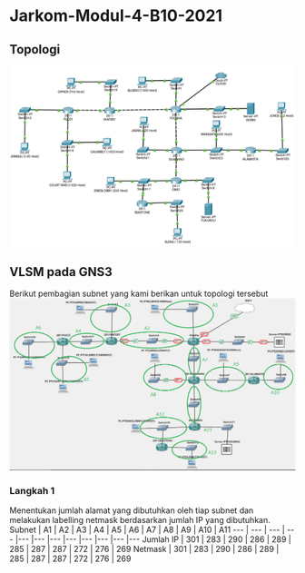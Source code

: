 # Jarkom-Modul-4-B10-2021
## Topologi
![Topologi](/assets/topologi.png)
## VLSM pada GNS3
Berikut pembagian subnet yang kami berikan untuk topologi tersebut
![Topologi VLSM](/assets/vlsm.png)
### Langkah 1
Menentukan jumlah alamat yang dibutuhkan oleh tiap subnet dan melakukan labelling netmask berdasarkan jumlah IP yang dibutuhkan.
Subnet | A1 | A2 | A3 | A4 | A5 | A6 | A7 | A8 | A9 | A10 | A11
--- | --- | --- | --- |--- |--- |--- |--- |--- |--- |--- |---
Jumlah IP | 301 | 283 | 290 | 286 | 289 | 285 | 287 | 287 | 272 | 276 | 269
Netmask | 301 | 283 | 290 | 286 | 289 | 285 | 287 | 287 | 272 | 276 | 269